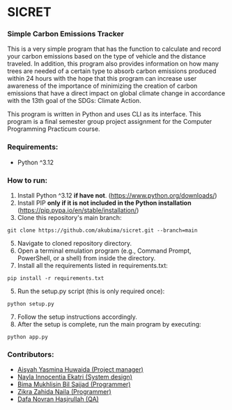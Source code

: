 # SICRET
### Simple Carbon Emissions Tracker
This is a very simple program that has the function to calculate and record your carbon emissions based on the type of vehicle and the distance traveled. In addition, this program also provides information on how many trees are needed of a certain type to absorb carbon emissions produced within 24 hours with the hope that this program can increase user awareness of the importance of minimizing the creation of carbon emissions that have a direct impact on global climate change in accordance with the 13th goal of the SDGs: Climate Action.

This program is written in Python and uses CLI as its interface. This program is a final semester group project assignment for the Computer Programming Practicum course.

### Requirements:
- Python ^3.12

### How to run:
1. Install Python ^3.12 **if have not**. (https://www.python.org/downloads/)
2. Install PIP **only if it is not included in the Python installation** (https://pip.pypa.io/en/stable/installation/)
3. Clone this repository's main branch:
```
git clone https://github.com/akubima/sicret.git --branch=main
```
5. Navigate to cloned repository directory.
6. Open a terminal emulation program (e.g., Command Prompt, PowerShell, or a shell) from inside the directory.
7. Install all the requirements listed in requirements.txt:
```
pip install -r requirements.txt
```
5. Run the setup.py script (this is only required once):
```
python setup.py
```
7. Follow the setup instructions accordingly.
8. After the setup is complete, run the main program by executing:
```
python app.py
```

### Contributors:
- [Aisyah Yasmina Huwaida (Project manager)](https://github.com/yamsiiin)
- [Nayla Innocentia Ekatri (System design)](https://github.com/naeinno)
- [Bima Mukhlisin Bil Sajjad (Programmer)](https://github.com/akubima)
- [Zikra Zahida Naila (Programmer)](https://github.com/zikra-naila)
- [Dafa Novran Hasjrullah (QA)](https://github.com/Dafanh33)
